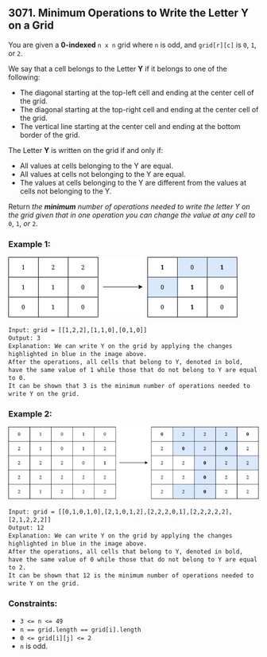 ## 3071. Minimum Operations to Write the Letter Y on a Grid

You are given a **0-indexed** ```n x n``` grid where ```n``` is odd, and ```grid[r][c]``` is ```0```, ```1```, or ```2```.

We say that a cell belongs to the Letter **Y** if it belongs to one of the following:

* The diagonal starting at the top-left cell and ending at the center cell of the grid.
* The diagonal starting at the top-right cell and ending at the center cell of the grid.
* The vertical line starting at the center cell and ending at the bottom border of the grid.

The Letter **Y** is written on the grid if and only if:

* All values at cells belonging to the Y are equal.
* All values at cells not belonging to the Y are equal.
* The values at cells belonging to the Y are different from the values at cells not belonging to the Y.

Return *the **minimum** number of operations needed to write the letter Y on the grid given that in one operation you can change the value at any cell to* ```0```, ```1```, *or* ```2```.

### Example 1:

![Example 1](images/example1.png)

```
Input: grid = [[1,2,2],[1,1,0],[0,1,0]]
Output: 3
Explanation: We can write Y on the grid by applying the changes highlighted in blue in the image above.
After the operations, all cells that belong to Y, denoted in bold,
have the same value of 1 while those that do not belong to Y are equal to 0.
It can be shown that 3 is the minimum number of operations needed to write Y on the grid.
```
### Example 2:

![Example 2](images/example2.png)

```
Input: grid = [[0,1,0,1,0],[2,1,0,1,2],[2,2,2,0,1],[2,2,2,2,2],[2,1,2,2,2]]
Output: 12
Explanation: We can write Y on the grid by applying the changes highlighted in blue in the image above.
After the operations, all cells that belong to Y, denoted in bold,
have the same value of 0 while those that do not belong to Y are equal to 2. 
It can be shown that 12 is the minimum number of operations needed to write Y on the grid.
```

### Constraints:

* ```3 <= n <= 49```
* ```n == grid.length == grid[i].length```
* ```0 <= grid[i][j] <= 2```
* ```n``` is odd.